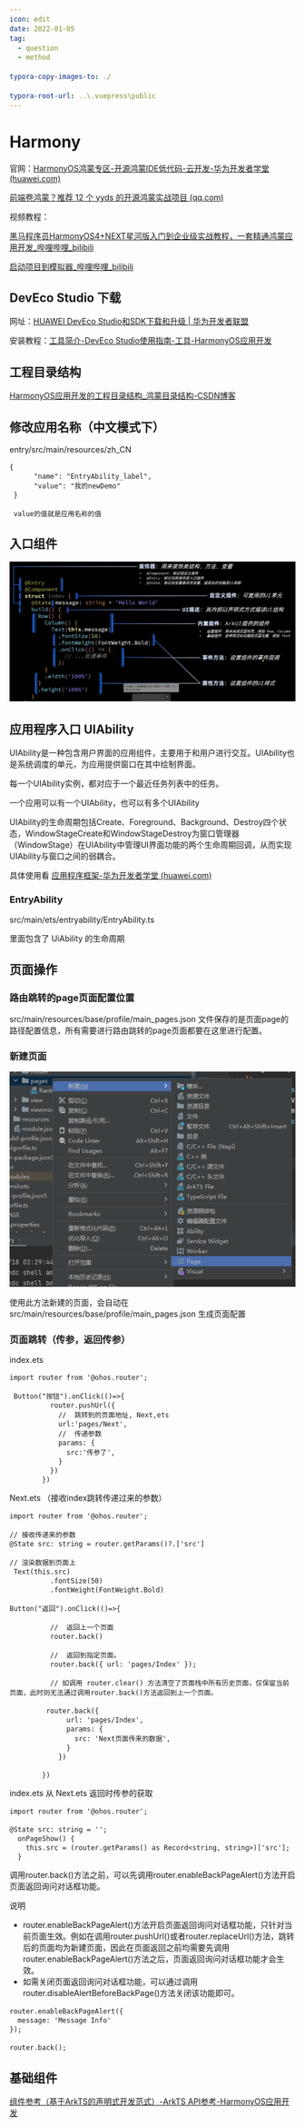```yaml
---
icon: edit
date: 2022-01-05
tag:
  - question
  - method

typora-copy-images-to: ./

typora-root-url: ..\.vuepress\public
---
```


# Harmony

官网：[HarmonyOS鸿蒙专区-开源鸿蒙IDE低代码-云开发-华为开发者学堂 (huawei.com)](https://developer.huawei.com/consumer/cn/training/harmonyOS/l44yheg8?ha_source=HM-yetou&ha_sourceId=89000240)

[前端卷鸿蒙？推荐 12 个 yyds 的开源鸿蒙实战项目 (qq.com)](https://mp.weixin.qq.com/s/LFvY152vujufw0UL3Oqp7A)

视频教程：

[黑马程序员HarmonyOS4+NEXT星河版入门到企业级实战教程，一套精通鸿蒙应用开发_哔哩哔哩_bilibili](https://www.bilibili.com/video/BV1Sa4y1Z7B1/?spm_id_from=333.337.search-card.all.click&vd_source=f25f5a8d75a3a60d5a288f726803ec11)

[启动项目到模拟器_哔哩哔哩_bilibili](https://www.bilibili.com/video/BV1kr421W7rV?p=1&vd_source=f25f5a8d75a3a60d5a288f726803ec11)

## DevEco Studio 下载

网址：[HUAWEI DevEco Studio和SDK下载和升级 | 华为开发者联盟](https://developer.huawei.com/consumer/cn/deveco-studio/)

安装教程：[工具简介-DevEco Studio使用指南-工具-HarmonyOS应用开发](https://developer.harmonyos.com/cn/docs/documentation/doc-guides-V3/deveco_overview-0000001053582387-V3?catalogVersion=V3)

## 工程目录结构

[HarmonyOS应用开发的工程目录结构_鸿蒙目录结构-CSDN博客](https://blog.csdn.net/weixin_40763897/article/details/135731357)

## 修改应用名称（中文模式下）

entry/src/main/resources/zh_CN 

```
{
      "name": "EntryAbility_label",
      "value": "我的newDemo"
 }
 
 value的值就是应用名称的值
```

## 入口组件

![image-20240422001017407](/image-20240422001017407.png)

## 应用程序入口 UIAbility

UIAbility是一种包含用户界面的应用组件，主要用于和用户进行交互。UIAbility也是系统调度的单元，为应用提供窗口在其中绘制界面。

每一个UIAbility实例，都对应于一个最近任务列表中的任务。

一个应用可以有一个UIAbility，也可以有多个UIAbility



UIAbility的生命周期包括Create、Foreground、Background、Destroy四个状态，WindowStageCreate和WindowStageDestroy为窗口管理器（WindowStage）在UIAbility中管理UI界面功能的两个生命周期回调，从而实现UIAbility与窗口之间的弱耦合。

具体使用看  [应用程序框架-华为开发者学堂 (huawei.com)](https://developer.huawei.com/consumer/cn/training/course/slightMooc/C101667310940295021)

### EntryAbility

src/main/ets/entryability/EntryAbility.ts

里面包含了 UiAbility 的生命周期

## 页面操作

### 路由跳转的page页面配置位置  

src/main/resources/base/profile/main_pages.json  文件保存的是页面page的路径配置信息，所有需要进行路由跳转的page页面都要在这里进行配置。

### 新建页面

![](/image-20231118025204427.png)



使用此方法新建的页面，会自动在 src/main/resources/base/profile/main_pages.json   生成页面配置

### 页面跳转（传参，返回传参）

index.ets

```
import router from '@ohos.router';

 Button("按钮").onClick(()=>{
          router.pushUrl({
            //  跳转到的页面地址, Next,ets
            url:'pages/Next',
            //  传递参数
            params: {
              src:'传参了',
            }
          })
        })
```

Next.ets  （接收index跳转传递过来的参数）

```
import router from '@ohos.router';

// 接收传递来的参数
@State src: string = router.getParams()?.['src']

// 渲染数据到页面上
 Text(this.src)
          .fontSize(50)
          .fontWeight(FontWeight.Bold)
          
Button("返回").onClick(()=>{

          //  返回上一个页面
          router.back()
          
          //  返回到指定页面。
          router.back({ url: 'pages/Index' });
          
          // 如调用 router.clear() 方法清空了页面栈中所有历史页面，仅保留当前页面，此时则无法通过调用router.back()方法返回到上一个页面。
        
         router.back({
              url: 'pages/Index',
              params: {
                src: 'Next页面传来的数据',
              }
            })
        
        })
```

index.ets  从 Next.ets  返回时传参的获取

```
import router from '@ohos.router';

@State src: string = '';
  onPageShow() {
    this.src = (router.getParams() as Record<string, string>)['src'];
  }
```



调用router.back()方法之前，可以先调用router.enableBackPageAlert()方法开启页面返回询问对话框功能。

说明

- router.enableBackPageAlert()方法开启页面返回询问对话框功能，只针对当前页面生效。例如在调用router.pushUrl()或者router.replaceUrl()方法，跳转后的页面均为新建页面，因此在页面返回之前均需要先调用router.enableBackPageAlert()方法之后，页面返回询问对话框功能才会生效。
- 如需关闭页面返回询问对话框功能，可以通过调用router.disableAlertBeforeBackPage()方法关闭该功能即可。

```
router.enableBackPageAlert({
  message: 'Message Info'
});

router.back();
```



## 基础组件

[组件参考（基于ArkTS的声明式开发范式）-ArkTS API参考-HarmonyOS应用开发](https://developer.harmonyos.com/cn/docs/documentation/doc-references-V3/ts-container-alphabet-indexer-0000001427744828-V3)

